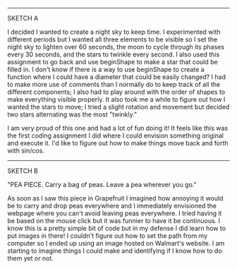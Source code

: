 
---
SKETCH A

I decided I wanted to create a night sky to keep time. I experimented with different periods but I wanted all three elements to be visible so I set the night sky to lighten over 60 seconds, the moon to cycle through its phases every 30 seconds, and the stars to twinkle every second. I also used this assignment to go back and use beginShape to make a star that could be filled in. I don't know if there is a way to use beginShape to create a function where I could have a diameter that could be easily changed? I had to make more use of comments than I normally do to keep track of all the different components; I also had to play around with the order of shapes to make everything visible properly. It also took me a while to figure out how I wanted the stars to move; I tried a slight rotation and movement but decided two stars alternating was the most "twinkly." 

I am very proud of this one and had a lot of fun doing it! It feels like this was the first coding assignment I did where I could envision something original and execute it. I'd like to figure out how to make things move back and forth with sin/cos. 

---
SKETCH B

"PEA PIECE. Carry a bag of peas. Leave a pea wherever you go."

As soon as I saw this piece in Grapefruit I imagined how annoying it would be to carry and drop peas everywhere and I immediately envisioned the webpage where you can't avoid leaving peas everywhere. I tried having it be based on the mouse click but it was funnier to have it be continuous. I know this is a pretty simple bit of code but in my defense I did learn how to put images in there! I couldn't figure out how to set the path from my computer so I ended up using an image hosted on Walmart's website. I am starting to imagine things I could make and identifying if I know how to do them yet or not.
